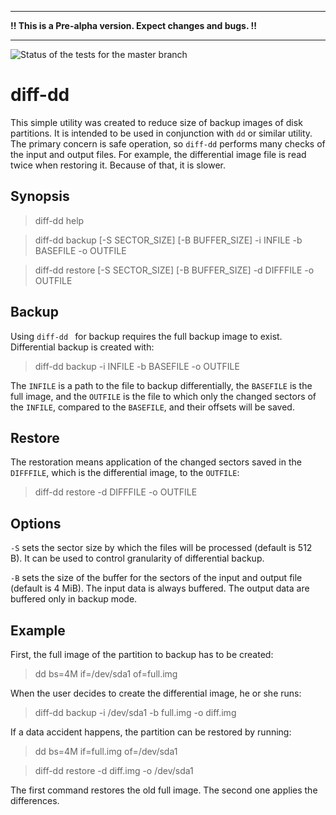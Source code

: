 ***

**!! This is a Pre-alpha version. Expect changes and bugs. !!**

***

![Status of the tests for the master branch](https://github.com/jansucan/diff-dd/actions/workflows/tests.yml/badge.svg?branch=master)

# diff-dd

This simple utility was created to reduce size of backup images of disk
partitions. It is intended to be used in conjunction with ```dd``` or similar
utility. The primary concern is safe operation, so ```diff-dd``` performs many
checks of the input and output files. For example, the differential image file
is read twice when restoring it. Because of that, it is slower.

## Synopsis

> diff-dd help

> diff-dd backup [-S SECTOR_SIZE] [-B BUFFER_SIZE] -i INFILE -b BASEFILE -o OUTFILE

> diff-dd restore [-S SECTOR_SIZE] [-B BUFFER_SIZE] -d DIFFFILE -o OUTFILE

## Backup

Using ```diff-dd ``` for backup requires the full backup image to
exist. Differential backup is created with:

> diff-dd backup -i INFILE -b BASEFILE -o OUTFILE

The ```INFILE``` is a path to the file to backup differentially, the
```BASEFILE``` is the full image, and the ```OUTFILE``` is the file to
which only the changed sectors of the ```INFILE```, compared to the
```BASEFILE```, and their offsets will be saved.

## Restore

The restoration means application of the changed sectors saved in the
```DIFFFILE```, which is the differential image, to the ```OUTFILE```:

> diff-dd restore -d DIFFFILE -o OUTFILE

## Options

```-S``` sets the sector size by which the files will be processed
(default is 512 B). It can be used to control granularity of
differential backup.

```-B``` sets the size of the buffer for the sectors of the input and
output file (default is 4 MiB). The input data is always buffered. The
output data are buffered only in backup mode.

## Example

First, the full image of the partition to backup has to be created:

> dd bs=4M if=/dev/sda1 of=full.img

When the user decides to create the differential image, he or she runs:

> diff-dd backup -i /dev/sda1 -b full.img -o diff.img

If a data accident happens, the partition can be restored by running:

> dd bs=4M if=full.img of=/dev/sda1

> diff-dd restore -d diff.img -o /dev/sda1

The first command restores the old full image. The second one applies
the differences.
